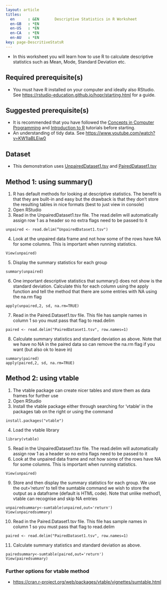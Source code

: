 ```yaml
---
layout: article
titles:
  en      : &EN       Descriptive Statistics in R Worksheet
  en-GB   : *EN
  en-US   : *EN
  en-CA   : *EN
  en-AU   : *EN
key: page-DescritiveStatsR
---
```


*	In this worksheet you will learn how to use R to calculate descriptive statistics such as Mean, Mode, Standard Deviation etc.

## Required prerequisite(s)
*	You must have R installed on your computer and ideally also RStudio. See https://rstudio-education.github.io/hopr/starting.html for a guide.

## Suggested prerequisite(s)
* It is recommended that you have followed the [Concepts in Computer Programming](https://conmeehan.github.io/PathogenDataCourse/ConceptsInComputerProgramming) and [Introduction to R](https://conmeehan.github.io/PathogenDataCourse/IntroToR) tutorials before starting.
*	An understanding of tidy data. See https://www.youtube.com/watch?v=KW1laBLEiw0 

## Dataset
*	This demonstration uses [UnpairedDataset1.tsv](https://conmeehan.github.io/PathogenDataCourse/Datasets/UnpairedDataset1.tsv) and [PairedDataset1.tsv](https://conmeehan.github.io/PathogenDataCourse/Datasets/PairedDataset1.tsv)

## Method 1: using summary()
1.	R has default methods for looking at descriptive statistics. The benefit is that they are built-in and easy but the drawback is that they don’t store the resulting tables in nice formats (best to just view in console)
2.	Open RStudio
3.	Read in the UnpairedDataset1.tsv file. The read.delim will automatically assign row 1 as a header so no extra flags need to be passed to it
```console
unpaired <- read.delim(“UnpairedDataset1.tsv")
```
4.	Look at the unpaired data frame and not how some of the rows have NA for some columns. This is important when running statistics.
```console
View(unpaired)
```
5.	Display the summary statistics for each group
```console
summary(unpaired)
```
6.	One important descriptive statistics that summary() does not show is the standard deviation. Calculate this for each column using the apply function and tell the method that there are some entries with NA using the na.rm flag
```console
apply(unpaired,2, sd, na.rm=TRUE) 
```
7.	Read in the Paired.Dataset1.tsv file. This file has sample names in column 1 so you must pass that flag to read.delim
```console
paired <- read.delim("PairedDataset1.tsv", row.names=1)
```
8.	Calculate summary statistics and standard deviation as above. Note that we have no NA in the paired data so can remove the na.rm flag if you want (but also ok to leave in)
```console
summary(paired)
apply(paired,2, sd, na.rm=TRUE)
```

## Method 2: using vtable
1.	The vtable package can create nicer tables and store them as data frames for further use
2.	Open RStudio
3.	Install the vtable package either through searching for ‘vtable’ in the packages tab on the right or using the command
```console
install.packages("vtable")
```
4.	Load the vtable library
```console
library(vtable)
```
5.	Read in the UnpairedDataset1.tsv file. The read.delim will automatically assign row 1 as a header so no extra flags need to be passed to it
6.	Look at the unpaired data frame and not how some of the rows have NA for some columns. This is important when running statistics.
```console
View(unpaired)
```
9.	Store and then display the summary statistics for each group. We use the out=’return’ to tell the sumtable command we wish to store the output as a dataframe (default is HTML code). Note that unlike method1, vtable can recognise and skip NA entries
```console
unpairedsummary<-sumtable(unpaired,out='return')
View(unpairedsummary)
```
10.	Read in the Paired.Dataset1.tsv file. This file has sample names in column 1 so you must pass that flag to read.delim
```console
paired <- read.delim("PairedDataset1.tsv", row.names=1)
```
11.	Calculate summary statistics and standard deviation as above. 
```console
pairedsummary<-sumtable(paired,out='return')
View(pairedsummary)
```


### Further options for vtable method
*	https://cran.r-project.org/web/packages/vtable/vignettes/sumtable.html 
